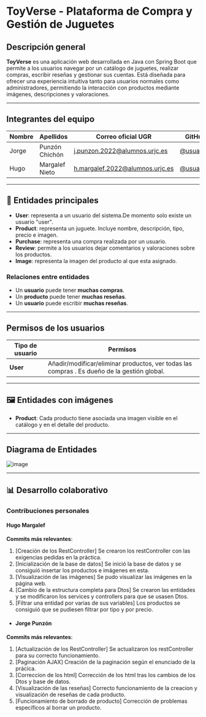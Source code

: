 # ToyVerse - Plataforma de Compra y Gestión de Juguetes

## Descripción general

**ToyVerse** es una aplicación web desarrollada en Java con Spring Boot que permite a los usuarios navegar por un catálogo de juguetes, realizar compras, escribir reseñas y gestionar sus cuentas. Está diseñada para ofrecer una experiencia intuitiva tanto para usuarios normales como administradores, permitiendo la interacción con productos mediante imágenes, descripciones y valoraciones.

---

## Integrantes del equipo

| Nombre           | Apellidos             | Correo oficial UGR                | GitHub                |
|------------------|-----------------------|-----------------------------------|------------------------|
| Jorge            | Punzón Chichón        | j.punzon.2022@alumnos.urjc.es     | [@usuario1](https://github.com/usuario1) |
| Hugo             | Margalef Nieto        | h.margalef.2022@alumnos.urjc.es   | [@usuario2](https://github.com/usuario2) |



---

## 🧱 Entidades principales

- **User**: representa a un usuario del sistema.De momento solo existe un usuario "user".
- **Product**: representa un juguete. Incluye nombre, descripción, tipo, precio e imagen.
- **Purchase**: representa una compra realizada por un usuario.
- **Review**: permite a los usuarios dejar comentarios y valoraciones sobre los productos.
- **Image**: representa la imagen del producto al que esta asignado.


### Relaciones entre entidades

- Un **usuario** puede tener **muchas compras**.
- Un **producto** puede tener **muchas reseñas**.
- Un **usuario** puede escribir **muchas reseñas**.

---

## Permisos de los usuarios

| Tipo de usuario | Permisos |
|-----------------|----------|
| **User** | Añadir/modificar/eliminar productos, ver todas las compras . Es dueño de la gestión global. |

---

## 🖼️ Entidades con imágenes

- **Product**: Cada producto tiene asociada una imagen visible en el catálogo y en el detalle del producto.

---

## Diagrama de Entidades

![image](https://github.com/user-attachments/assets/1d054b65-b3d4-4851-8831-132fcee30b12)


---
## 📊 Desarrollo colaborativo

### Contribuciones personales

#### Hugo Margalef

**Commits más relevantes**:

1. [Creación de los RestController]
   Se crearon los restController con las exigencias pedidas en la práctica.
2. [Inicialización de la base de datos]
   Se inició la base de datos y se consiguió insertar los productos e imágenes en esta.
3. [Visualización de las imágenes]
   Se pudo visualizar las imágenes en la página web.
4. [Cambio de la estructura completa para Dtos]
   Se crearon las entidades y se modificaron los services y controllers para que se usasen Dtos.
5. [Filtrar una entidad por varias de sus variables]
   Los productos se consiguió que se pudiesen filtrar por tipo y por precio.


- #### Jorge Punzón

**Commits más relevantes**:

1. [Actualización de los RestController]
   Se actualizaron los restController para su correcto funcionamiento.
2. [Paginación AJAX]
   Creación de la paginación según el enunciado de la prácica.
3. [Correccion de los html]
   Corrección de los html tras los cambios de los Dtos y base de datos.
4. [Visualización de las reseñas]
   Correcto funcionamiento de la creacion y visualización de reseñas de cada producto.
5. [Funcionamiento de borrado de producto]
   Corrección de problemas específicos al borrar un producto.





